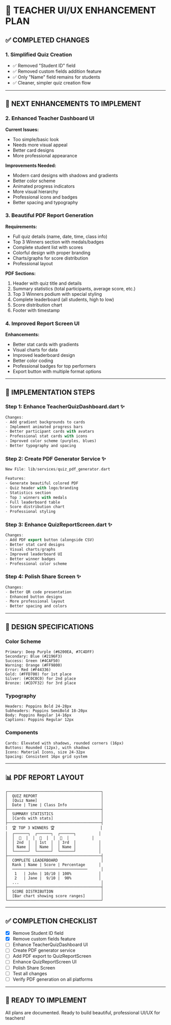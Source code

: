 # 🎨 TEACHER UI/UX ENHANCEMENT PLAN

## ✅ COMPLETED CHANGES

### 1. Simplified Quiz Creation
- ✅ Removed "Student ID" field
- ✅ Removed custom fields addition feature
- ✅ Only "Name" field remains for students
- ✅ Cleaner, simpler quiz creation flow

---

## 🚀 NEXT ENHANCEMENTS TO IMPLEMENT

### 2. Enhanced Teacher Dashboard UI
**Current Issues:**
- Too simple/basic look
- Needs more visual appeal
- Better card designs
- More professional appearance

**Improvements Needed:**
- Modern card designs with shadows and gradients
- Better color scheme
- Animated progress indicators
- More visual hierarchy
- Professional icons and badges
- Better spacing and typography

### 3. Beautiful PDF Report Generation
**Requirements:**
- Full quiz details (name, date, time, class info)
- Top 3 Winners section with medals/badges
- Complete student list with scores
- Colorful design with proper branding
- Charts/graphs for score distribution
- Professional layout

**PDF Sections:**
1. Header with quiz title and details
2. Summary statistics (total participants, average score, etc.)
3. Top 3 Winners podium with special styling
4. Complete leaderboard (all students, high to low)
5. Score distribution chart
6. Footer with timestamp

### 4. Improved Report Screen UI
**Enhancements:**
- Better stat cards with gradients
- Visual charts for data
- Improved leaderboard design
- Better color coding
- Professional badges for top performers
- Export button with multiple format options

---

## 🎯 IMPLEMENTATION STEPS

### Step 1: Enhance TeacherQuizDashboard.dart ✨
```dart
Changes:
- Add gradient backgrounds to cards
- Implement animated progress bars
- Better participant cards with avatars
- Professional stat cards with icons
- Improved color scheme (purples, blues)
- Better typography and spacing
```

### Step 2: Create PDF Generator Service ✨
```dart
New File: lib/services/quiz_pdf_generator.dart

Features:
- Generate beautiful colored PDF
- Quiz header with logo/branding
- Statistics section
- Top 3 winners with medals
- Full leaderboard table
- Score distribution chart
- Professional styling
```

### Step 3: Enhance QuizReportScreen.dart ✨
```dart
Changes:
- Add PDF export button (alongside CSV)
- Better stat card designs
- Visual charts/graphs
- Improved leaderboard UI
- Better winner badges
- Professional color scheme
```

### Step 4: Polish Share Screen ✨
```dart
Changes:
- Better QR code presentation
- Enhanced button designs
- More professional layout
- Better spacing and colors
```

---

## 🎨 DESIGN SPECIFICATIONS

### Color Scheme
```
Primary: Deep Purple (#6200EA, #7C4DFF)
Secondary: Blue (#2196F3)
Success: Green (#4CAF50)
Warning: Orange (#FF9800)
Error: Red (#F44336)
Gold: (#FFD700) for 1st place
Silver: (#C0C0C0) for 2nd place
Bronze: (#CD7F32) for 3rd place
```

### Typography
```
Headers: Poppins Bold 24-28px
Subheaders: Poppins SemiBold 18-20px
Body: Poppins Regular 14-16px
Captions: Poppins Regular 12px
```

### Components
```
Cards: Elevated with shadows, rounded corners (16px)
Buttons: Rounded (12px), with shadows
Icons: Material Icons, size 24-32px
Spacing: Consistent 16px grid system
```

---

## 📊 PDF REPORT LAYOUT

```
┌─────────────────────────────────────────┐
│  QUIZ REPORT                            │
│  [Quiz Name]                            │
│  Date | Time | Class Info               │
├─────────────────────────────────────────┤
│  SUMMARY STATISTICS                     │
│  [Cards with stats]                     │
├─────────────────────────────────────────┤
│  🏆 TOP 3 WINNERS 🏆                    │
│  ┌──────┐  ┌──────┐  ┌──────┐          │
│  │  🥈  │  │  🥇  │  │  🥉  │          │
│  │ 2nd  │  │ 1st  │  │ 3rd  │          │
│  │ Name │  │ Name │  │ Name │          │
│  └──────┘  └──────┘  └──────┘          │
├─────────────────────────────────────────┤
│  COMPLETE LEADERBOARD                   │
│  Rank | Name | Score | Percentage      │
│  ─────────────────────────────────      │
│   1   | John | 10/10 | 100%            │
│   2   | Jane |  9/10 |  90%            │
│  ...                                    │
├─────────────────────────────────────────┤
│  SCORE DISTRIBUTION                     │
│  [Bar chart showing score ranges]       │
└─────────────────────────────────────────┘
```

---

## ✅ COMPLETION CHECKLIST

- [x] Remove Student ID field
- [x] Remove custom fields feature
- [ ] Enhance TeacherQuizDashboard UI
- [ ] Create PDF generator service
- [ ] Add PDF export to QuizReportScreen
- [ ] Enhance QuizReportScreen UI
- [ ] Polish Share Screen
- [ ] Test all changes
- [ ] Verify PDF generation on all platforms

---

## 🚀 READY TO IMPLEMENT

All plans are documented. Ready to build beautiful, professional UI/UX for teachers!

